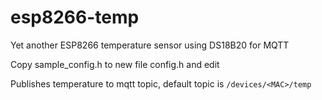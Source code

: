 # esp8266-temp
Yet another ESP8266 temperature sensor using DS18B20 for MQTT

Copy sample_config.h to new file config.h and edit

Publishes temperature to mqtt topic, default topic is `/devices/<MAC>/temp`
